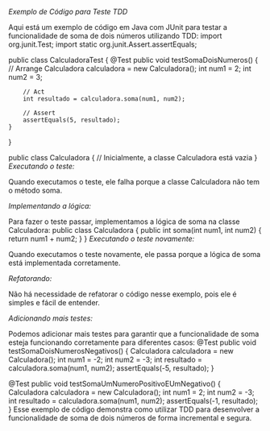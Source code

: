 *Exemplo de Código para Teste TDD*

Aqui está um exemplo de código em Java com JUnit para testar a funcionalidade de soma de dois números utilizando TDD:
import org.junit.Test;
import static org.junit.Assert.assertEquals;

public class CalculadoraTest {
    @Test
    public void testSomaDoisNumeros() {
        // Arrange
        Calculadora calculadora = new Calculadora();
        int num1 = 2;
        int num2 = 3;

        // Act
        int resultado = calculadora.soma(num1, num2);

        // Assert
        assertEquals(5, resultado);
    }
}

public class Calculadora {
    // Inicialmente, a classe Calculadora está vazia
}
*Executando o teste:*

Quando executamos o teste, ele falha porque a classe Calculadora não tem o método soma.

*Implementando a lógica:*

Para fazer o teste passar, implementamos a lógica de soma na classe Calculadora:
public class Calculadora {
    public int soma(int num1, int num2) {
        return num1 + num2;
    }
}
*Executando o teste novamente:*

Quando executamos o teste novamente, ele passa porque a lógica de soma está implementada corretamente.

*Refatorando:*

Não há necessidade de refatorar o código nesse exemplo, pois ele é simples e fácil de entender.

*Adicionando mais testes:*

Podemos adicionar mais testes para garantir que a funcionalidade de soma esteja funcionando corretamente para diferentes casos:
@Test
public void testSomaDoisNumerosNegativos() {
    Calculadora calculadora = new Calculadora();
    int num1 = -2;
    int num2 = -3;
    int resultado = calculadora.soma(num1, num2);
    assertEquals(-5, resultado);
}

@Test
public void testSomaUmNumeroPositivoEUmNegativo() {
    Calculadora calculadora = new Calculadora();
    int num1 = 2;
    int num2 = -3;
    int resultado = calculadora.soma(num1, num2);
    assertEquals(-1, resultado);
}
Esse exemplo de código demonstra como utilizar TDD para desenvolver a funcionalidade de soma de dois números de forma incremental e segura.

